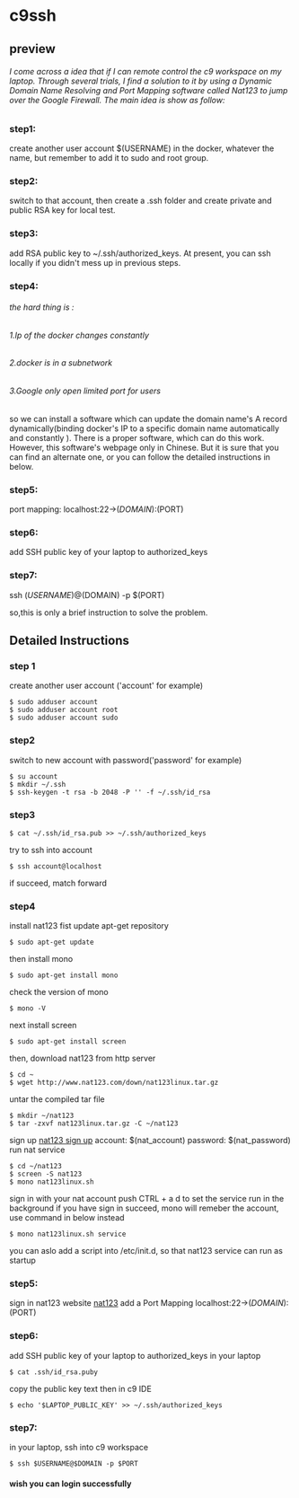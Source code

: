 # c9ssh
## preview
###### I come across a idea that if I can remote control the c9 workspace on my laptop. Through several trials, I find a solution to it by using a Dynamic Domain Name Resolving and Port Mapping software called Nat123 to jump over the Google Firewall. The main idea is show as follow:

### step1: 
create another user account $(USERNAME) in the docker, whatever the name, but remember to add it to sudo and root group.
### step2: 
switch to that account, then create a .ssh folder and create private and public RSA key for local test.
### step3: 
add RSA public key to ~/.ssh/authorized_keys. At present, you can ssh locally if you didn't mess up in previous steps.
### step4: 
###### the hard thing is :

###### 1.Ip of the docker changes constantly
###### 2.docker is in a subnetwork
###### 3.Google only open limited port for users

so we can install a software which can update the domain name's A record dynamically(binding docker's IP to a specific domain name automatically and constantly ). There is a proper software, which can do this work. However, this software's webpage only in Chinese. But it is sure that you can find an alternate one, or you can follow the detailed instructions in below.

### step5:
port mapping: localhost:22->$(DOMAIN):$(PORT) 
### step6:
add SSH public key of your laptop to authorized_keys
### step7: 
ssh $(USERNAME)@$(DOMAIN) -p $(PORT)

so,this is only a brief instruction to solve the problem.

## Detailed Instructions
### step 1
create another user account ('account' for example)

    $ sudo adduser account
    $ sudo adduser account root
    $ sudo adduser account sudo

### step2
switch to new account with password('password' for example)

    $ su account
    $ mkdir ~/.ssh
    $ ssh-keygen -t rsa -b 2048 -P '' -f ~/.ssh/id_rsa
    
### step3

    $ cat ~/.ssh/id_rsa.pub >> ~/.ssh/authorized_keys
    
try to ssh into account

    $ ssh account@localhost

if succeed, match forward

### step4
install nat123
fist update apt-get repository

    $ sudo apt-get update
    
then install mono

    $ sudo apt-get install mono
    
check the version of mono

    $ mono -V
    
next install screen

    $ sudo apt-get install screen
    
then, download nat123 from http server

    $ cd ~
    $ wget http://www.nat123.com/down/nat123linux.tar.gz

untar the compiled tar file

    $ mkdir ~/nat123
    $ tar -zxvf nat123linux.tar.gz -C ~/nat123
    
sign up <a href="http://www.nat123.com/UsersReg.jsp">nat123 sign up</a>
account: $(nat_account)
password: $(nat_password)
run nat service

    $ cd ~/nat123
    $ screen -S nat123
    $ mono nat123linux.sh

sign in with your nat account
push CTRL + a d to set the service run in the background
if you have sign in succeed, mono will remeber the account, use command in below instead

    $ mono nat123linux.sh service
    
you can aslo add a script into /etc/init.d, so that nat123 service can run as startup 

### step5:
sign in nat123 website <a href="www.nat123.net">nat123</a>
add a Port Mapping
localhost:22->$(DOMAIN):$(PORT)

### step6:
add SSH public key of your laptop to authorized_keys
in your laptop

    $ cat .ssh/id_rsa.puby

copy the public key text
then in c9 IDE

    $ echo '$LAPTOP_PUBLIC_KEY' >> ~/.ssh/authorized_keys

### step7:
in your laptop, ssh into c9 workspace

    $ ssh $USERNAME@$DOMAIN -p $PORT

#### wish you can login successfully







